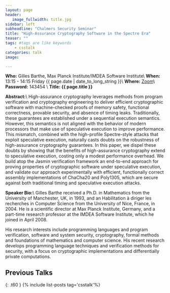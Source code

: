 ```yaml
---
layout: page
header:
   image_fullwidth: title.jpg
sidebar: left
subheadline: "Chalmers Security Seminar"
title: "High-Assurance Cryptography Software in the Spectre Era"
teaser: ""
tags: #tags are like keywords
    - csstalk
categories: talk
image:

---
```

**Who:** Gilles Barthe, Max Planck Institute/IMDEA Software Institute\\
**When:**  13:15 - 14:15 Friday {{ page.date | date_to_long_string }}\\
**Where:** [Zoom](https://chalmers.zoom.us/my/securityseminar?pwd=UHBtVWtvSUs0STNoYTdiUmwreGRTUT09)\\
**Password:**  143454 \\
**Title: {{ page.title }}**

**Abstract:**\\
High-assurance cryptography leverages methods from program verification and cryptography engineering to deliver efficient cryptographic software with machine-checked proofs of memory safety, functional correctness, provable security, and absence of timing leaks. Traditionally, these guarantees are established under a sequential execution semantics. However, this semantics is not aligned with the behavior of modern processors that make use of speculative execution to improve performance. This mismatch, combined with the high-profile Spectre-style attacks that exploit speculative execution, naturally casts doubts on the robustness of high-assurance cryptography guarantees. In this paper, we dispel these doubts by showing that the benefits of high-assurance cryptography extend to speculative execution, costing only a modest performance overhead. We build atop the Jasmin verification framework an end-to-end approach for proving properties of cryptographic software under speculative execution, and validate our approach experimentally with efficient, functionally correct assembly implementations of ChaCha20 and Poly1305, which are secure against both traditional timing and speculative execution attacks. 


**Speaker Bio:**\\
Gilles Barthe received a Ph.D. in Mathematics from the University of Manchester, UK, in 1993, and an Habilitation à diriger les recherches in Computer Science from the University of Nice, France, in 2004. He is a scientific director at Max Planck Institute, Germany, and a part-time research professor at the IMDEA Software Institute, which he joined in April 2008.

His research interests include programming languages and program verification, software and system security, cryptography, formal methods and foundations of mathematics and computer science. His recent research develops programming language techniques and verification methods for security, with a focus on cryptographic implementations and differentially private computations. 


## Previous Talks
{: .t60 }
{% include list-posts tag='csstalk'%}

